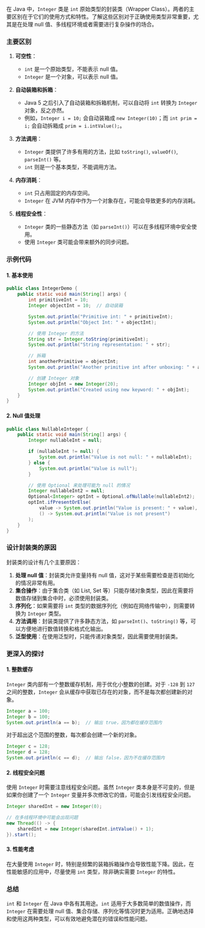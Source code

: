 在 Java 中，`Integer` 类是 `int` 原始类型的封装类（Wrapper Class）。两者的主要区别在于它们的使用方式和特性。了解这些区别对于正确使用类型非常重要，尤其是在处理 null 值、多线程环境或者需要进行复杂操作的场合。

### 主要区别

1. **可空性**：

   - `int` 是一个原始类型，不能表示 null 值。
   - `Integer` 是一个对象，可以表示 null 值。

2. **自动装箱和拆箱**：

   - Java 5 之后引入了自动装箱和拆箱机制，可以自动将 `int` 转换为 `Integer` 对象，反之亦然。
   - 例如，`Integer i = 10;` 会自动装箱成 `new Integer(10)`；而 `int prim = i;` 会自动拆箱成 `prim = i.intValue();`。

3. **方法调用**：

   - `Integer` 类提供了许多有用的方法，比如 `toString()`, `valueOf()`, `parseInt()` 等。
   - `int` 则是一个基本类型，不能调用方法。

4. **内存消耗**：

   - `int` 只占用固定的内存空间。
   - `Integer` 在 JVM 内存中作为一个对象存在，可能会导致更多的内存消耗。

5. **线程安全性**：
   - `Integer` 类的一些静态方法（如 `parseInt()`）可以在多线程环境中安全使用。
   - 使用 `Integer` 类可能会带来额外的同步问题。

### 示例代码

#### 1. 基本使用

```java
public class IntegerDemo {
    public static void main(String[] args) {
        int primitiveInt = 10;
        Integer objectInt = 10;  // 自动装箱

        System.out.println("Primitive int: " + primitiveInt);
        System.out.println("Object Int: " + objectInt);

        // 使用 Integer 的方法
        String str = Integer.toString(primitiveInt);
        System.out.println("String representation: " + str);

        // 拆箱
        int anotherPrimitive = objectInt;
        System.out.println("Another primitive int after unboxing: " + anotherPrimitive);

        // 创建 Integer 对象
        Integer objInt = new Integer(20);
        System.out.println("Created using new keyword: " + objInt);
    }
}
```

#### 2. Null 值处理

```java
public class NullableInteger {
    public static void main(String[] args) {
        Integer nullableInt = null;

        if (nullableInt != null) {
            System.out.println("Value is not null: " + nullableInt);
        } else {
            System.out.println("Value is null");
        }

        // 使用 Optional 来处理可能为 null 的情况
        Integer nullableInt2 = null;
        Optional<Integer> optInt = Optional.ofNullable(nullableInt2);
        optInt.ifPresentOrElse(
            value -> System.out.println("Value is present: " + value),
            () -> System.out.println("Value is not present")
        );
    }
}
```

### 设计封装类的原因

封装类的设计有几个主要原因：

1. **处理 null 值**：封装类允许变量持有 null 值，这对于某些需要检查是否初始化的情况非常有用。
2. **集合操作**：由于集合类（如 List, Set 等）只能存储对象类型，因此在需要将数值存储到集合中时，必须使用封装类。
3. **序列化**：如果需要将 `int` 类型的数据序列化（例如在网络传输中），则需要转换为 `Integer` 类型。
4. **方法调用**：封装类提供了许多静态方法，如 `parseInt()`、`toString()` 等，可以方便地进行数值转换和格式化输出。
5. **泛型使用**：在使用泛型时，只能传递对象类型，因此需要使用封装类。

### 更深入的探讨

#### 1. 整数缓存

`Integer` 类内部有一个整数缓存机制，用于优化小整数的创建。对于 `-128` 到 `127` 之间的整数，`Integer` 会从缓存中获取已存在的对象，而不是每次都创建新的对象。

```java
Integer a = 100;
Integer b = 100;
System.out.println(a == b);  // 输出 true，因为都在缓存范围内
```

对于超出这个范围的整数，每次都会创建一个新的对象。

```java
Integer c = 128;
Integer d = 128;
System.out.println(c == d);  // 输出 false，因为不在缓存范围内
```

#### 2. 线程安全问题

使用 `Integer` 时需要注意线程安全问题。虽然 `Integer` 类本身是不可变的，但是如果你创建了一个 `Integer` 变量并多次修改它的值，可能会引发线程安全问题。

```java
Integer sharedInt = new Integer(0);

// 在多线程环境中可能会出现问题
new Thread(() -> {
    sharedInt = new Integer(sharedInt.intValue() + 1);
}).start();
```

#### 3. 性能考虑

在大量使用 `Integer` 时，特别是频繁的装箱拆箱操作会导致性能下降。因此，在性能敏感的应用中，尽量使用 `int` 类型，除非确实需要 `Integer` 的特性。

### 总结

`int` 和 `Integer` 在 Java 中各有其用途。`int` 适用于大多数简单的数值操作，而 `Integer` 在需要处理 null 值、集合存储、序列化等情况时更为适用。正确地选择和使用这两种类型，可以有效地避免潜在的错误和性能问题。
